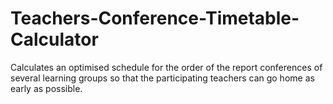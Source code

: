 # Teachers-Conference-Timetable-Calculator
Calculates an optimised schedule for the order of the report conferences of several learning groups so that the participating teachers can go home as early as possible.
